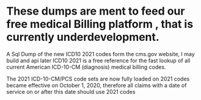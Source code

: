# These dumps are ment to feed our free medical Billing platform , that is currently underdevelopment. 
A Sql Dump of the new ICD10 2021 codes form the cms.gov website, I may build and api later
ICD10 2021 is a free reference for the fast lookup of all current American ICD-10-CM (diagnosis) medical billing codes.

The 2021 ICD-10-CM/PCS code sets are now fully loaded on  2021 codes became effective on October 1, 2020, therefore all claims with a date of service on or after this date should use 2021 codes
